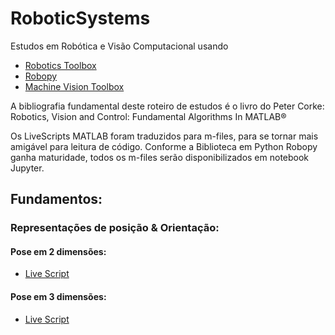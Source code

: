 # RoboticSystems

Estudos em Robótica e Visão Computacional usando

* [Robotics Toolbox](http://petercorke.com/wordpress/toolboxes/robotics-toolbox)
* [Robopy](https://adityadua24.github.io/robopy/)
* [Machine Vision Toolbox](http://petercorke.com/wordpress/toolboxes/machine-vision-toolbox)

A bibliografia fundamental deste roteiro de estudos é o livro do Peter Corke: Robotics, Vision and Control: Fundamental Algorithms In MATLAB®

Os LiveScripts MATLAB foram traduzidos para m-files, para se tornar mais amigável para leitura de código. Conforme a Biblioteca em Python Robopy ganha maturidade, todos os m-files serão disponibilizados em notebook Jupyter.

## Fundamentos:
### Representações de posição & Orientação:
#### Pose em 2 dimensões:
* [Live Script](html/live_01_pose_in_2D.html)

#### Pose em 3 dimensões:
* [Live Script](html/live_02_pose_in_3D.html)